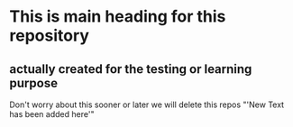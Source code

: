 # This is main heading for this repository 
## actually created for the testing or learning purpose
Don't worry about this sooner or later we will delete this repos
 "'New Text has been added here'"